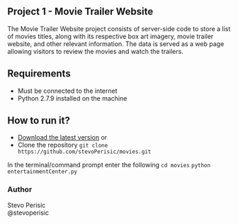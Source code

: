<!-- name of the projects and all sub-modules and libraries (sometimes they are named different and very confusing to new users) -->
## Project 1 - Movie Trailer Website

<!-- descriptions of all the project, and all sub-modules and libraries -->
The Movie Trailer Website project consists of server-side code to store a list
of movies titles, along with its respective box art imagery, movie trailer
website, and other relevant information. The data is served as a web page 
allowing visitors to review the movies and watch the trailers.

## Requirements
<ul>
	<li>Must be connected to the internet</li>
	<li>Python 2.7.9 installed on the machine</li>
</ul>

## How to run it?
<ul>
	<li><a href="https://github.com/stevoPerisic/movies/archive/master.zip">Download the latest version</a> or</li>
	<li>Clone the repository <code>git clone https://github.com/stevoPerisic/movies.git</code></li>
</ul> 
In the terminal/command prompt enter the following
<code>cd movies</code>
<code>python entertainmentCenter.py</code>

<!-- copyright and licensing information (or "Read LICENSE") -->

<!-- 
instruction to grab the documentation
instructions to install, configure, and to run the programs
instruction to grab the latest code and detailed instructions to build it (or quick overview and "Read INSTALL") -->

<!-- list of authors or "Read AUTHORS" -->
### Author
Stevo Perisic<br/>
@stevoperisic

<!-- instructions to submit bugs, feature requests, submit patches, join mailing list, get announcements, or join the user or dev community in other forms
other contact info (email address, website, company name, address, etc)
a brief history if it's a replacement or a fork of something else
legal notices (crypto stuff) -->